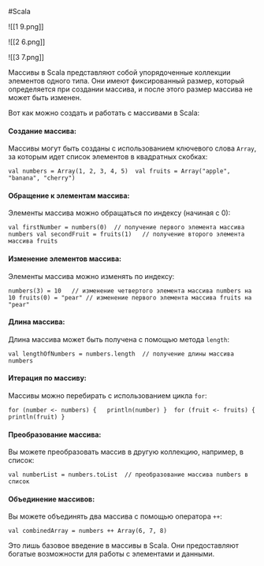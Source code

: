 #Scala 

![[1 9.png]]


![[2 6.png]]


![[3 7.png]]

Массивы в Scala представляют собой упорядоченные коллекции элементов одного типа. Они имеют фиксированный размер, который определяется при создании массива, и после этого размер массива не может быть изменен.

Вот как можно создать и работать с массивами в Scala:

#### Создание массива:

Массивы могут быть созданы с использованием ключевого слова `Array`, за которым идет список элементов в квадратных скобках:



`val numbers = Array(1, 2, 3, 4, 5) 
val fruits = Array("apple", "banana", "cherry")`

#### Обращение к элементам массива:

Элементы массива можно обращаться по индексу (начиная с 0):


`val firstNumber = numbers(0)  // получение первого элемента массива numbers val secondFruit = fruits(1)   // получение второго элемента массива fruits`

#### Изменение элементов массива:

Элементы массива можно изменять по индексу:



`numbers(3) = 10   // изменение четвертого элемента массива numbers на 10 fruits(0) = "pear" // изменение первого элемента массива fruits на "pear"`

#### Длина массива:

Длина массива может быть получена с помощью метода `length`:



`val lengthOfNumbers = numbers.length  // получение длины массива numbers`

#### Итерация по массиву:

Массивы можно перебирать с использованием цикла `for`:


`for (number <- numbers) {   println(number) } 
for (fruit <- fruits) {   println(fruit) }`

#### Преобразование массива:

Вы можете преобразовать массив в другую коллекцию, например, в список:


`val numberList = numbers.toList  // преобразование массива numbers в список`

#### Объединение массивов:

Вы можете объединять два массива с помощью оператора `++`:


`val combinedArray = numbers ++ Array(6, 7, 8)`

Это лишь базовое введение в массивы в Scala. Они предоставляют богатые возможности для работы с элементами и данными.





